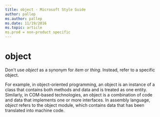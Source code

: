 ```yaml
---
title: object - Microsoft Style Guide
author: pallep
ms.author: pallep
ms.date: 11/19/2016
ms.topic: article
ms.prod = non-product specific
---
```


# object

Don't use *object* as a synonym for *item* or *thing*. Instead, refer to a specific object.

For
example, in object-oriented programming, an object is an instance
of a class that contains both methods and data and is treated as one
entity. Similarly, in COM-based technologies, an object is a combination
of code and data that implements one or more interfaces. In
assembly language, *object* refers to the object module, which contains data that has been translated into machine code.
